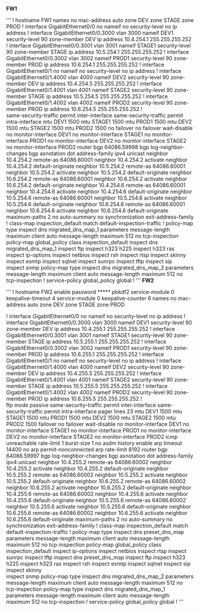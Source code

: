 **FW1**

'''
!
hostname FW1
names
no mac-address auto
zone DEV
zone STAGE
zone PROD
!
interface GigabitEthernet0/0
 no nameif
 no security-level
 no ip address
!
interface GigabitEthernet0/0.3000
 vlan 3000
 nameif DEV1
 security-level 90
 zone-member DEV
 ip address 10.4.254.1 255.255.255.252 
!
interface GigabitEthernet0/0.3001
 vlan 3001
 nameif STAGE1
 security-level 90
 zone-member STAGE
 ip address 10.5.254.1 255.255.255.252 
!
interface GigabitEthernet0/0.3002
 vlan 3002
 nameif PROD1
 security-level 90
 zone-member PROD
 ip address 10.6.254.1 255.255.255.252 
!
interface GigabitEthernet0/1
 no nameif
 no security-level
 no ip address
!
interface GigabitEthernet0/1.4000
 vlan 4000
 nameif DEV2
 security-level 90
 zone-member DEV
 ip address 10.4.254.5 255.255.255.252 
!
interface GigabitEthernet0/1.4001
 vlan 4001
 nameif STAGE2
 security-level 90
 zone-member STAGE
 ip address 10.5.254.5 255.255.255.252 
!
interface GigabitEthernet0/1.4002
 vlan 4002
 nameif PROD2
 security-level 90
 zone-member PROD
 ip address 10.6.254.5 255.255.255.252 
!             
same-security-traffic permit inter-interface
same-security-traffic permit intra-interface
mtu DEV1 1500
mtu STAGE1 1500
mtu PROD1 1500
mtu DEV2 1500 
mtu STAGE2 1500
mtu PROD2 1500
no failover
no failover wait-disable
no monitor-interface DEV1
no monitor-interface STAGE1
no monitor-interface PROD1
no monitor-interface DEV2
no monitor-interface STAGE2
no monitor-interface PROD2
router bgp 64086.59998
 bgp log-neighbor-changes
 bgp asnotation dot
 address-family ipv4 unicast
  neighbor 10.4.254.2 remote-as 64086.60001
  neighbor 10.4.254.2 activate
  neighbor 10.4.254.2 default-originate
  neighbor 10.5.254.2 remote-as 64086.60001
  neighbor 10.5.254.2 activate
  neighbor 10.5.254.2 default-originate
  neighbor 10.6.254.2 remote-as 64086.60001
  neighbor 10.6.254.2 activate
  neighbor 10.6.254.2 default-originate
  neighbor 10.4.254.6 remote-as 64086.60001
  neighbor 10.4.254.6 activate
  neighbor 10.4.254.6 default-originate
  neighbor 10.5.254.6 remote-as 64086.60001
  neighbor 10.5.254.6 activate
  neighbor 10.5.254.6 default-originate
  neighbor 10.6.254.6 remote-as 64086.60001
  neighbor 10.6.254.6 activate
  neighbor 10.6.254.6 default-originate
  maximum-paths 2
  no auto-summary
  no synchronization
 exit-address-family
!
class-map inspection_default
 match default-inspection-traffic
!
policy-map type inspect dns migrated_dns_map_1
 parameters
  message-length maximum client auto
  message-length maximum 512
  no tcp-inspection
policy-map global_policy
 class inspection_default
  inspect dns migrated_dns_map_1 
  inspect ftp 
  inspect h323 h225 
  inspect h323 ras 
  inspect ip-options 
  inspect netbios 
  inspect rsh 
  inspect rtsp 
  inspect skinny  
  inspect esmtp 
  inspect sqlnet 
  inspect sunrpc 
  inspect tftp 
  inspect sip  
  inspect snmp 
policy-map type inspect dns migrated_dns_map_2
 parameters
  message-length maximum client auto
  message-length maximum 512
  no tcp-inspection
!
service-policy global_policy global
!
'''
**FW2**

'''
!
hostname FW2
enable password ***** pbkdf2
service-module 0 keepalive-timeout 4
service-module 0 keepalive-counter 6
names
no mac-address auto
zone DEV
zone STAGE
zone PROD

!
interface GigabitEthernet0/0
 no nameif
 no security-level
 no ip address
!
interface GigabitEthernet0/0.3000
 vlan 3000
 nameif DEV1
 security-level 90
 zone-member DEV
 ip address 10.4.255.1 255.255.255.252 
!
interface GigabitEthernet0/0.3001
 vlan 3001
 nameif STAGE1
 security-level 90
 zone-member STAGE
 ip address 10.5.255.1 255.255.255.252 
!
interface GigabitEthernet0/0.3002
 vlan 3002
 nameif PROD1
 security-level 90
 zone-member PROD
 ip address 10.6.255.1 255.255.255.252 
!
interface GigabitEthernet0/1
 no nameif
 no security-level
 no ip address
!
interface GigabitEthernet0/1.4000
 vlan 4000
 nameif DEV2
 security-level 90
 zone-member DEV
 ip address 10.4.255.5 255.255.255.252 
!
interface GigabitEthernet0/1.4001
 vlan 4001
 nameif STAGE2
 security-level 90
 zone-member STAGE
 ip address 10.5.255.5 255.255.255.252 
!
interface GigabitEthernet0/1.4002
 vlan 4002
 nameif PROD2
 security-level 90
 zone-member PROD
 ip address 10.6.255.5 255.255.255.252 
!             
ftp mode passive
same-security-traffic permit inter-interface
same-security-traffic permit intra-interface
pager lines 23
mtu DEV1 1500
mtu STAGE1 1500
mtu PROD1 1500
mtu DEV2 1500
mtu STAGE2 1500
mtu PROD2 1500
failover
no failover wait-disable
no monitor-interface DEV1
no monitor-interface STAGE1
no monitor-interface PROD1
no monitor-interface DEV2
no monitor-interface STAGE2
no monitor-interface PROD2
icmp unreachable rate-limit 1 burst-size 1
no asdm history enable
arp timeout 14400
no arp permit-nonconnected
arp rate-limit 8192
router bgp 64086.59997
 bgp log-neighbor-changes
 bgp asnotation dot
 address-family ipv4 unicast
  neighbor 10.4.255.2 remote-as 64086.60002
  neighbor 10.4.255.2 activate
  neighbor 10.4.255.2 default-originate
  neighbor 10.5.255.2 remote-as 64086.60002
  neighbor 10.5.255.2 activate
  neighbor 10.5.255.2 default-originate
  neighbor 10.6.255.2 remote-as 64086.60002
  neighbor 10.6.255.2 activate
  neighbor 10.6.255.2 default-originate
  neighbor 10.4.255.6 remote-as 64086.60002
  neighbor 10.4.255.6 activate
  neighbor 10.4.255.6 default-originate
  neighbor 10.5.255.6 remote-as 64086.60002
  neighbor 10.5.255.6 activate
  neighbor 10.5.255.6 default-originate
  neighbor 10.6.255.6 remote-as 64086.60002
  neighbor 10.6.255.6 activate
  neighbor 10.6.255.6 default-originate
  maximum-paths 2
  no auto-summary
  no synchronization
 exit-address-family
!
class-map inspection_default
 match default-inspection-traffic
!
policy-map type inspect dns preset_dns_map
 parameters
  message-length maximum client auto
  message-length maximum 512
  no tcp-inspection
policy-map global_policy
 class inspection_default
  inspect ip-options 
  inspect netbios 
  inspect rtsp 
  inspect sunrpc 
  inspect tftp 
  inspect dns preset_dns_map 
  inspect ftp 
  inspect h323 h225 
  inspect h323 ras 
  inspect rsh 
  inspect esmtp 
  inspect sqlnet 
  inspect sip  
  inspect skinny  
  inspect snmp 
policy-map type inspect dns migrated_dns_map_2
 parameters
  message-length maximum client auto
  message-length maximum 512
  no tcp-inspection
policy-map type inspect dns migrated_dns_map_1
 parameters
  message-length maximum client auto
  message-length maximum 512
  no tcp-inspection
!
service-policy global_policy global
!
'''

